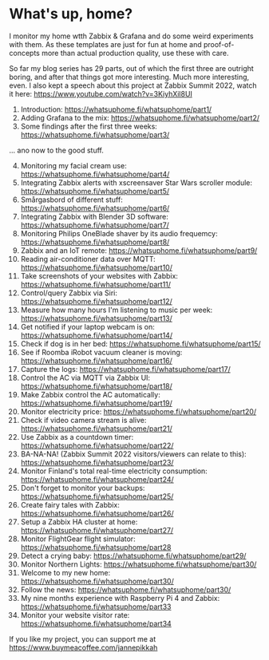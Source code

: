 # What's up, home?

I monitor my home wtth Zabbix & Grafana and do some weird experiments with them. As these templates are just for fun at home and proof-of-concepts more than actual production quality, use these with care.

So far my blog series has 29 parts, out of which the first three are outright boring, and after that things got more interesting. Much more interesting, even. I also kept a speech about this project at Zabbix Summit 2022, watch it here: https://www.youtube.com/watch?v=3KiyhXil8UI

1. Introduction: https://whatsuphome.fi/whatsuphome/part1/
2. Adding Grafana to the mix: https://whatsuphome.fi/whatsuphome/part2/
3. Some findings after the first three weeks: https://whatsuphome.fi/whatsuphome/part3/

... ano now to the good stuff.

4. Monitoring my facial cream use: https://whatsuphome.fi/whatsuphome/part4/
5. Integrating Zabbix alerts with xscreensaver Star Wars scroller module: https://whatsuphome.fi/whatsuphome/part5/
6. Smårgasbord of different stuff: https://whatsuphome.fi/whatsuphome/part6/
7. Integrating Zabbix with Blender 3D software: https://whatsuphome.fi/whatsuphome/part7/
8. Monitoring Philips OneBlade shaver by its audio frequemcy: https://whatsuphome.fi/whatsuphome/part8/
9. Zabbix and an IoT remote: https://whatsuphome.fi/whatsuphome/part9/
10. Reading air-conditioner data over MQTT: https://whatsuphome.fi/whatsuphome/part10/
11. Take screenshots of your websites with Zabbix: https://whatsuphome.fi/whatsuphome/part11/
12. Control/query Zabbix via Siri: https://whatsuphome.fi/whatsuphome/part12/
13. Measure how many hours I'm listening to music per week: https://whatsuphome.fi/whatsuphome/part13/
14. Get notified if your laptop webcam is on: https://whatsuphome.fi/whatsuphome/part14/
15. Check if dog is in her bed: https://whatsuphome.fi/whatsuphome/part15/
16. See if Roomba iRobot vacuum cleaner is moving: https://whatsuphome.fi/whatsuphome/part16/
17. Capture the logs: https://whatsuphome.fi/whatsuphome/part17/
18. Control the AC via MQTT via Zabbix UI: https://whatsuphome.fi/whatsuphome/part18/
19. Make Zabbix control the AC automatically: https://whatsuphome.fi/whatsuphome/part19/
20. Monitor electricity price: https://whatsuphome.fi/whatsuphome/part20/
21. Check if video camera stream is alive: https://whatsuphome.fi/whatsuphome/part21/
22. Use Zabbix as a countdown timer: https://whatsuphome.fi/whatsuphome/part22/
23. BA-NA-NA! (Zabbix Summit 2022 visitors/viewers can relate to this): https://whatsuphome.fi/whatsuphome/part23/
24. Monitor Finland's total real-time electricity consumption: https://whatsuphome.fi/whatsuphome/part24/
25. Don't forget to monitor your backups: https://whatsuphome.fi/whatsuphome/part25/
26. Create fairy tales with Zabbix: https://whatsuphome.fi/whatsuphome/part26/
27. Setup a Zabbix HA cluster at home: https://whatsuphome.fi/whatsuphome/part27/
28. Monitor FlightGear flight simulator: https://whatsuphome.fi/whatsuphome/part28
29. Detect a crying baby: https://whatsuphome.fi/whatsuphome/part29/
30. Monitor Northern Lights: https://whatsuphome.fi/whatsuphome/part30/
31. Welcome to my new home: https://whatsuphome.fi/whatsuphome/part30/
32. Follow the news: https://whatsuphome.fi/whatsuphome/part30/
33. My nine months experience with Raspberry Pi 4 and Zabbix: https://whatsuphome.fi/whatsuphome/part33
34. Monitor your website visitor rate: https://whatsuphome.fi/whatsuphome/part34

If you like my project, you can support me at https://www.buymeacoffee.com/jannepikkah 
